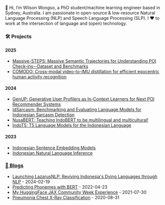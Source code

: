 👋 Hi, I’m Wilson Wongso, a PhD student/machine learning engineer based in Sydney, Australia. I am passionate in open-source & low-resource Natural Language Processing (NLP) and Speech Language Processing (SLP). I ❤️ to work at the intersection of language and (open) technology.

### 🛠️ Projects

#### 2025
* [Massive-STEPS: Massive Semantic Trajectories for Understanding POI Check-ins--Dataset and Benchmarks](https://github.com/cruiseresearchgroup/Massive-STEPS)
* [COMODO: Cross-modal video-to-IMU distillation for efficient egocentric human activity recognition](https://github.com/cruiseresearchgroup/COMODO)

#### 2024
* [GenUP: Generative User Profilers as In-Context Learners for Next POI Recommender Systems](https://github.com/w11wo/GenUP)
* [IdSarcasm: Benchmarking and Evaluating Language Models for Indonesian Sarcasm Detection](https://github.com/w11wo/id_sarcasm)
* [NusaBERT: Teaching IndoBERT to be multilingual and multicultural!](https://github.com/LazarusNLP/NusaBERT/)
* [IndoT5: T5 Language Models for the Indonesian Language](https://github.com/LazarusNLP/IndoT5/)

#### 2023
* [Indonesian Sentence Embedding Models](https://github.com/lazarusnlp/indonesian-sentence-embeddings/)
* [Indonesian Natural Language Inference](https://huggingface.co/collections/LazarusNLP/indonesian-natural-language-inference-65b9d95539ac63290a418d67)

### [📝 Blogs](https://wilsonwongso.dev/blog/)

* [Launching LazarusNLP: Reviving Indonesia's Dying Languages through NLP](https://lazarusnlp.github.io/blogs/launch/) - 2024-02-19
* [Predicting Phonemes with BERT](https://wilsonwongso.dev/posts/2022/04/predicting-phonemes-with-bert/) - 2022-04-23
* [My HuggingFace JAX Community Week Experience](https://wilsonwongso.dev/posts/2021/07/hf-jax-week/) - 2021-07-30
* [Pneumonia Chest X-Ray Classification](https://wilsonwongso.dev/posts/2020/08/pneumonia-chest-xray-classification/) - 2020-08-31


